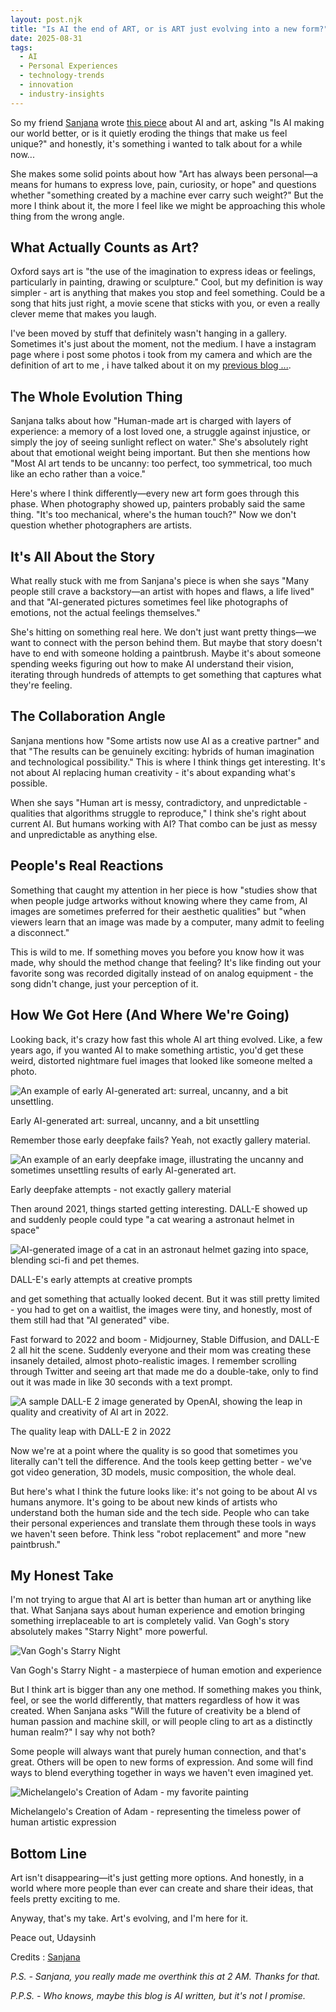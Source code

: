 ```yaml
---
layout: post.njk
title: "Is AI the end of ART, or is ART just evolving into a new form?"
date: 2025-08-31
tags:
  - AI
  - Personal Experiences
  - technology-trends
  - innovation
  - industry-insights
---
```


So my friend [Sanjana](https://www.instagram.com/sanjana_holalkere/) wrote [this piece](https://docs.google.com/document/d/1Z6O-wrgN5IT-pjknqv_7weMUhNxKgJWxOzTlQ3pyS64/edit?usp=sharing) about AI and art, asking "Is AI making our world better, or is it quietly eroding the things that make us feel unique?" and honestly, it's something i wanted to talk about for a while now...

She makes some solid points about how "Art has always been personal—a means for humans to express love, pain, curiosity, or hope" and questions whether "something created by a machine ever carry such weight?" But the more I think about it, the more I feel like we might be approaching this whole thing from the wrong angle.

## What Actually Counts as Art?

Oxford says art is "the use of the imagination to express ideas or feelings, particularly in painting, drawing or sculpture." Cool, but my definition is way simpler - art is anything that makes you stop and feel something. Could be a song that hits just right, a movie scene that sticks with you, or even a really clever meme that makes you laugh.

I've been moved by stuff that definitely wasn't hanging in a gallery. Sometimes it's just about the moment, not the medium. I have a instagram page where i post some photos i took from my camera and which are the definition of art to me , i have talked about it on my [previous blog ...](https://udaysinh.me/posts/procrastination-reflections/).

## The Whole Evolution Thing

Sanjana talks about how "Human-made art is charged with layers of experience: a memory of a lost loved one, a struggle against injustice, or simply the joy of seeing sunlight reflect on water." She's absolutely right about that emotional weight being important. But then she mentions how "Most AI art tends to be uncanny: too perfect, too symmetrical, too much like an echo rather than a voice."

Here's where I think differently—every new art form goes through this phase. When photography showed up, painters probably said the same thing. "It's too mechanical, where's the human touch?" Now we don't question whether photographers are artists.

## It's All About the Story

What really stuck with me from Sanjana's piece is when she says "Many people still crave a backstory—an artist with hopes and flaws, a life lived" and that "AI-generated pictures sometimes feel like photographs of emotions, not the actual feelings themselves."

She's hitting on something real here. We don't just want pretty things—we want to connect with the person behind them. But maybe that story doesn't have to end with someone holding a paintbrush. Maybe it's about someone spending weeks figuring out how to make AI understand their vision, iterating through hundreds of attempts to get something that captures what they're feeling.

## The Collaboration Angle

Sanjana mentions how "Some artists now use AI as a creative partner" and that "The results can be genuinely exciting: hybrids of human imagination and technological possibility." This is where I think things get interesting. It's not about AI replacing human creativity - it's about expanding what's possible.

When she says "Human art is messy, contradictory, and unpredictable - qualities that algorithms struggle to reproduce," I think she's right about current AI. But humans working with AI? That combo can be just as messy and unpredictable as anything else.

## People's Real Reactions

Something that caught my attention in her piece is how "studies show that when people judge artworks without knowing where they came from, AI images are sometimes preferred for their aesthetic qualities" but "when viewers learn that an image was made by a computer, many admit to feeling a disconnect."

This is wild to me. If something moves you before you know how it was made, why should the method change that feeling? It's like finding out your favorite song was recorded digitally instead of on analog equipment - the song didn't change, just your perception of it.

## How We Got Here (And Where We're Going)

Looking back, it's crazy how fast this whole AI art thing evolved. Like, a few years ago, if you wanted AI to make something artistic, you'd get these weird, distorted nightmare fuel images that looked like someone melted a photo.

<div class="post-images-masonry">
<img src="https://b3666184.smushcdn.com/3666184/wp-content/uploads/2024/02/creepy-ai-generated-images-30-2-13-2024-600x1070.jpg?lossy=2&strip=1&webp=1" alt="An example of early AI-generated art: surreal, uncanny, and a bit unsettling." class="blur" />
<p>Early AI-generated art: surreal, uncanny, and a bit unsettling</p>
</div>

Remember those early deepfake fails? Yeah, not exactly gallery material.

<div class="post-images-masonry">
<img src="https://s.abcnews.com/images/Technology/200817_dt_deepfakes_hpMain_16x9_992.jpg?w=992" alt="An example of an early deepfake image, illustrating the uncanny and sometimes unsettling results of early AI-generated art." class="blur" />
<p>Early deepfake attempts - not exactly gallery material</p>
</div>

Then around 2021, things started getting interesting. DALL-E showed up and suddenly people could type "a cat wearing a astronaut helmet in space"

<div class="post-images-masonry">
<img src="https://t3.ftcdn.net/jpg/15/87/74/60/360_F_1587746083_knTWFeA8OGunJBnZNsQALNOCkIRxrPn2.jpg" alt="AI-generated image of a cat in an astronaut helmet gazing into space, blending sci-fi and pet themes." />
<p>DALL-E's early attempts at creative prompts</p>
</div>

and get something that actually looked decent. But it was still pretty limited - you had to get on a waitlist, the images were tiny, and honestly, most of them still had that "AI generated" vibe.

Fast forward to 2022 and boom - Midjourney, Stable Diffusion, and DALL-E 2 all hit the scene. Suddenly everyone and their mom was creating these insanely detailed, almost photo-realistic images. I remember scrolling through Twitter and seeing art that made me do a double-take, only to find out it was made in like 30 seconds with a text prompt.

<div class="post-images-masonry">
<img src="https://www.digitaltrends.com/wp-content/uploads/2022/10/DALL-E-2-Image-on-OpenAI.jpg?p=1" alt="A sample DALL-E 2 image generated by OpenAI, showing the leap in quality and creativity of AI art in 2022." />
<p>The quality leap with DALL-E 2 in 2022</p>
</div>

Now we're at a point where the quality is so good that sometimes you literally can't tell the difference. And the tools keep getting better - we've got video generation, 3D models, music composition, the whole deal.

But here's what I think the future looks like: it's not going to be about AI vs humans anymore. It's going to be about new kinds of artists who understand both the human side and the tech side. People who can take their personal experiences and translate them through these tools in ways we haven't seen before. Think less "robot replacement" and more "new paintbrush."

## My Honest Take

I'm not trying to argue that AI art is better than human art or anything like that.
What Sanjana says about human experience and emotion bringing something irreplaceable to art is completely valid. Van Gogh's story absolutely makes "Starry Night" more powerful.

<div class="post-images-masonry">
<img src="https://upload.wikimedia.org/wikipedia/commons/thumb/e/ea/Van_Gogh_-_Starry_Night_-_Google_Art_Project.jpg/500px-Van_Gogh_-_Starry_Night_-_Google_Art_Project.jpg" alt="Van Gogh's Starry Night" />
<p>Van Gogh's Starry Night - a masterpiece of human emotion and experience</p>
</div>

But I think art is bigger than any one method. If something makes you think, feel, or see the world differently, that matters regardless of how it was created. When Sanjana asks "Will the future of creativity be a blend of human passion and machine skill, or will people cling to art as a distinctly human realm?" I say why not both?

Some people will always want that purely human connection, and that's great. Others will be open to new forms of expression. And some will find ways to blend everything together in ways we haven't even imagined yet.

<div class="post-images-masonry">
<img src="https://upload.wikimedia.org/wikipedia/commons/5/5b/Michelangelo_-_Creation_of_Adam_%28cropped%29.jpg" alt="Michelangelo's Creation of Adam - my favorite painting" />
<p>Michelangelo's Creation of Adam - representing the timeless power of human artistic expression</p>
</div>

## Bottom Line

Art isn't disappearing—it's just getting more options. And honestly, in a world where more people than ever can create and share their ideas, that feels pretty exciting to me.

Anyway, that's my take. Art's evolving, and I'm here for it.

Peace out,
Udaysinh

Credits : [Sanjana](https://www.instagram.com/sanjana_holalkere/)

_P.S. - Sanjana, you really made me overthink this at 2 AM. Thanks for that._

_P.P.S. - Who knows, maybe this blog is AI written, but it's not I promise._
